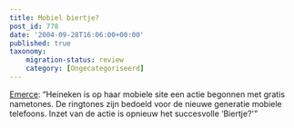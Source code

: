 ```yaml
---
title: Mobiel biertje?
post_id: 778
date: '2004-09-28T16:06:00+00:00'
published: true
taxonomy:
    migration-status: review
    category: [Ongecategoriseerd]
---
```

[Emerce](https://web.archive.org/web/20050207105915/http://www.emerce.nl/nieuws.jsp?id=376319): “Heineken is op haar mobiele site een actie begonnen met gratis nametones. De ringtones zijn bedoeld voor de nieuwe generatie mobiele telefoons. Inzet van de actie is opnieuw het succesvolle ‘Biertje?'”